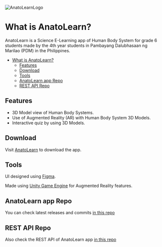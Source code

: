 ![AnatoLearnLogo](https://anatolearn.netlify.app/LOGO.png)

# What is AnatoLearn?

AnatoLearn is a Science E-Learning app of Human Body System for grade 6 students made by the 4th year students in Pambayang Dalubhasaan ng Marilao (PDM) in the Philippines.

<!--toc:start-->

- [What is AnatoLearn?](#what-is-anatolearn)
  - [Features](#features)
  - [Download](#download)
  - [Tools](#tools)
  - [AnatoLearn app Repo](#anatolearn-app-repo)
  - [REST API Repo](#rest-api-repo)
  <!--toc:end-->

## Features

- 3D Model view of Human Body Systems.
- Use of Augmented Reality (AR) with Human Body System 3D Models.
- Interactive quiz by using 3D Models.

## Download

Visit [AnatoLearn](https://anatolearn.netlify.app) to download the app.

## Tools

UI designed using [Figma](https://www.figma.com/).

Made using [Unity Game Engine](https://unity.com/) for Augmented Reality features.

## AnatoLearn app Repo

You can check latest releases and commits [in this repo](https://github.com/Michael-Gatmaitan/AnatoLearn)

## REST API Repo

Also check the REST API of AnatoLearn app [in this repo](https://github.com/Michael-Gatmaitan/AnatoLearn-api)
